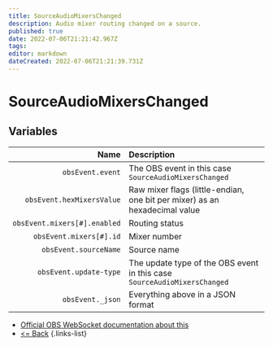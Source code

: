 ```yaml
---
title: SourceAudioMixersChanged
description: Audio mixer routing changed on a source.
published: true
date: 2022-07-06T21:21:42.967Z
tags: 
editor: markdown
dateCreated: 2022-07-06T21:21:39.731Z
---
```


# SourceAudioMixersChanged

## Variables

Name | Description
----:|:------------
| `obsEvent.event` | The OBS event in this case `SourceAudioMixersChanged`
| `obsEvent.hexMixersValue` | Raw mixer flags (little-endian, one bit per mixer) as an hexadecimal value
| `obsEvent.mixers[#].enabled` | Routing status
| `obsEvent.mixers[#].id`	| Mixer number
| `obsEvent.sourceName` | Source name
| `obsEvent.update-type` | The update type of the OBS event in this case `SourceAudioMixersChanged`
| `obsEvent._json` | Everything above in a JSON format

* [Official OBS WebSocket documentation about this](https://github.com/obsproject/obs-websocket/blob/4.x-current/docs/generated/protocol.md#sourceaudiomixerschanged)
* [<= Back](/en/Integrations/OBS/Events)
{.links-list}